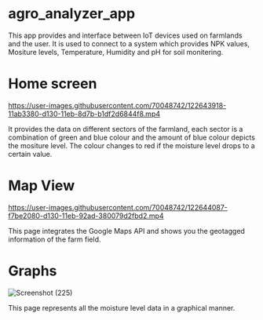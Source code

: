 # agro_analyzer_app
This app provides and interface between IoT devices used on farmlands and the user. It is used to connect to a system which provides NPK values, Mositure levels, Temperature, Humidity and pH for soil monitering.


# Home screen
https://user-images.githubusercontent.com/70048742/122643918-11ab3380-d130-11eb-8d7b-b1df2d6844f8.mp4

It provides the data on different sectors of the farmland, each sector is a combination of green and blue colour and the amount of blue colour depicts the mositure level. The colour changes to red if the moisture level drops to a certain value.


# Map View
https://user-images.githubusercontent.com/70048742/122644087-f7be2080-d130-11eb-92ad-380079d2fbd2.mp4

This page integrates the Google Maps API and shows you the geotagged information of the farm field.

# Graphs
![Screenshot (225)](https://user-images.githubusercontent.com/70048742/122644131-55eb0380-d131-11eb-9a86-3bfe82abde93.png)

This page represents all the moisture level data in a graphical manner.
